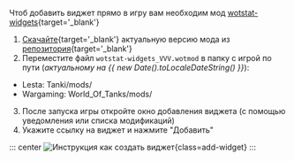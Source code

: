 Чтоб добавить виджет прямо в игру вам необходим мод [wotstat-widgets](https://github.com/WOT-STAT/wotstat-widgets){target='_blank'}

1. [Скачайте](https://github.com/WOT-STAT/wotstat-widgets/releases/latest){target='_blank'} актуальную версию мода из [репозитория](https://github.com/WOT-STAT/wotstat-widgets){target='_blank'}
2. Переместите файл `wotstat-widgets_VVV.wotmod` в папку с игрой по пути (<i>актуальному на {{ new Date().toLocaleDateString() }}</i>):
- Lesta: <current-lesta-version>Tanki/mods/</current-lesta-version>
- Wargaming: <current-wg-version>World_Of_Tanks/mods/</current-wg-version>

3. После запуска игры откройте окно добавления виджета (с помощью уведомления или списка модификаций)
4. Укажите ссылку на виджет и нажмите "Добавить"


::: center
![Инструкция как создать виджет](widgets-images/add-widget.webp){class=add-widget}
:::